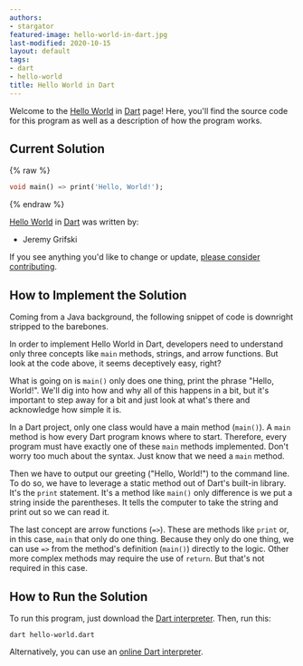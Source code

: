 ```yaml
---
authors:
- stargator
featured-image: hello-world-in-dart.jpg
last-modified: 2020-10-15
layout: default
tags:
- dart
- hello-world
title: Hello World in Dart
---
```


Welcome to the [Hello World](https://sampleprograms.io/projects/hello-world) in [Dart](https://sampleprograms.io/languages/dart) page! Here, you'll find the source code for this program as well as a description of how the program works.

## Current Solution

{% raw %}

```dart
void main() => print('Hello, World!');
```

{% endraw %}

[Hello World](https://sampleprograms.io/projects/hello-world) in [Dart](https://sampleprograms.io/languages/dart) was written by:

- Jeremy Grifski

If you see anything you'd like to change or update, [please consider contributing](https://github.com/TheRenegadeCoder/sample-programs).

## How to Implement the Solution

Coming from a Java background, the following snippet of code is downright
stripped to the barebones.

In order to implement Hello World in Dart, developers need to understand only
three concepts like `main` methods, strings, and arrow functions. But look at the
code above, it seems deceptively easy, right?

What is going on is `main()` only does one thing, print the phrase "Hello, World!".
We'll dig into how and why all of this happens in a bit, but it's important to
step away for a bit and just look at what's there and acknowledge how simple it is.

In a Dart project, only one class would have a main method (`main()`). A `main`
method is how every Dart program knows where to start. Therefore, every program
must have exactly one of these `main` methods implemented. Don't worry too much
about the syntax. Just know that we need a `main` method.

Then we have to output our greeting ("Hello, World!") to the command line. To
do so, we have to leverage a static method out of Dart's built-in library. It's
the `print` statement. It's a method like `main()` only difference is we put a
string inside the parentheses. It tells the computer to take the string and
print out so we can read it.

The last concept are arrow functions (`=>`). These are methods like `print` or,
in this case, `main` that only do one thing. Because they only do one thing, we
can use `=>` from the method's definition (`main()`) directly to the logic.
Other more complex methods may require the use of `return`. But that's not
required in this case.


## How to Run the Solution

To run this program, just download the [Dart interpreter][1]. Then, run this:

```
dart hello-world.dart
```

Alternatively, you can use an [online Dart interpreter][2].

[1]: https://dart.dev/tutorials/server/get-started#2-install-dart
[2]: https://dartpad.dev/dart
